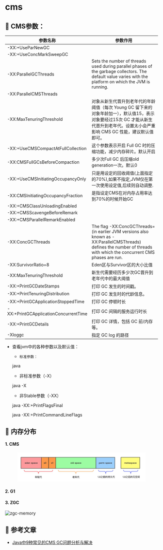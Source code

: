 # cms

## :book: CMS参数：

| 参数名称                                  | 参数作用                                                                                                                                                                   |
| ------------------------------------- | ---------------------------------------------------------------------------------------------------------------------------------------------------------------------- |
| -XX:+UseParNewGC                      |                                                                                                                                                                        |
| -XX:+UseConcMarkSweepGC               |                                                                                                                                                                        |
| -XX:ParallelGCThreads                 | Sets the number of threads used during parallel phases of the garbage collectors. The default value varies with the platform on which the JVM is running.              |
| -XX:ParallelCMSThreads                |                                                                                                                                                                        |
| -XX:MaxTenuringThreshold              | 对象从新生代晋升到老年代的年龄阈值（每次 Young GC 留下来的对象年龄加一），默认值15，表示对象要经过15次 GC 才能从新生代晋升到老年代。设置太小会严重影响 CMS GC 性能，建议默认值即可。                                                                |
| -XX:+UseCMSCompactAtFullCollection    | 这个参数表示开启 Full GC 时的压缩功能，减少内存碎片。默认开启                                                                                                                                    |
| -XX:CMSFullGCsBeforeCompaction        | 多少次Full GC 后压缩old generation一次。默认0                                                                                                                                     |
| -XX:+UseCMSInitiatingOccupancyOnly    | 只是用设定的回收阈值(上面指定的70%),如果不指定,JVM仅在第一次使用设定值,后续则自动调整.                                                                                                                      |
| -XX:CMSInitiatingOccupancyFraction    | 是指设定CMS在对内存占用率达到70%的时候开始GC                                                                                                                                             |
| -XX:+CMSClassUnloadingEnabled         |                                                                                                                                                                        |
| -XX:+CMSScavengeBeforeRemark          |                                                                                                                                                                        |
| -XX:+CMSParallelRemarkEnabled         |                                                                                                                                                                        |
| -XX:ConcGCThreads                     | The flag -XX:ConcGCThreads= (in earlier JVM versions also known as -XX:ParallelCMSThreads) defines the number of threads with which the concurrent CMS phases are run. |
| -XX:SurvivorRatio=8                   | Eden区与Survivor区的大小比值                                                                                                                                                   |
| -XX:MaxTenuringThreshold              | 新生代需要经历多少次GC晋升到老年代中的最大阈值                                                                                                                                               |
| -XX:+PrintGCDateStamps                | 打印 GC 发生的时间戳。                                                                                                                                                          |
| -XX:+PrintTenuringDistribution        | 打印 GC 发生时的代龄信息。                                                                                                                                                        |
| -XX:+PrintGCApplicationStoppedTime    | 打印 GC 停顿时长                                                                                                                                                             |
| -XX:+PrintGCApplicationConcurrentTime | 打印 GC 间隔的服务运行时长                                                                                                                                                        |
| -XX:+PrintGCDetails                   | 打印 GC 详情，包括 GC 前/内存等。                                                                                                                                                  |
| -Xloggc                               | 指定 GC log 的路径                                                                                                                                                          |

*   查看jvm中的各种参数以及默认值：

    * `标准参数：`

    java

    * 非标准参数（-X）

    java -X

    * 非Stable参数（-XX）

    java -XX:+PrintFlagsFinal

    java -XX:+PrintCommandLineFlags

## :book: 内存分布

#### 1. CMS

<figure><img src="../.gitbook/assets/cms-memory.png" alt=""><figcaption></figcaption></figure>

#### 2. G1

#### 3. ZGC

![zgc-memory](D:%5C02.src%5Cnotes%5Cjava%5Cimg%5Czgc-memory.png)

## :link: 参考文章

* [Java中9种常见的CMS GC问题分析与解决](https://mp.weixin.qq.com/s?\_\_biz=MjM5NjQ5MTI5OA==\&mid=2651754955\&idx=1\&sn=8411133d2e5f22b9e2c5a34cdc67985d\&scene=21#wechat\_redirect)
